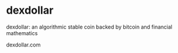 # dexdollar
dexdollar:  an algorithmic stable coin backed by bitcoin and financial mathematics  

dexdollar.com

